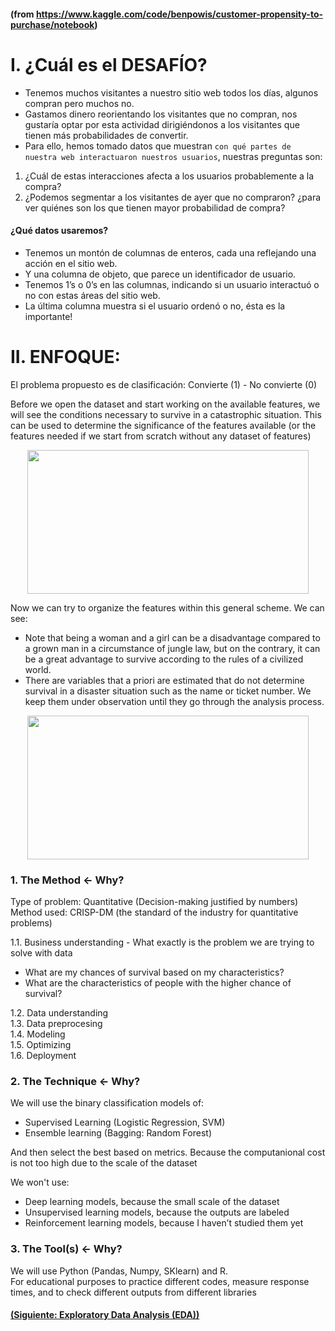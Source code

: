 #### (from https://www.kaggle.com/code/benpowis/customer-propensity-to-purchase/notebook)

# I. ¿Cuál es el DESAFÍO?

- Tenemos muchos visitantes a nuestro sitio web todos los días, algunos compran pero muchos no. 
- Gastamos dinero reorientando los visitantes que no compran, nos gustaría optar por esta actividad dirigiéndonos a los visitantes que tienen más probabilidades de convertir. 
- Para ello, hemos tomado datos que muestran `con qué partes de nuestra web interactuaron nuestros usuarios`, nuestras preguntas son:

1. ¿Cuál de estas interacciones afecta a los usuarios probablemente a la compra?
2. ¿Podemos segmentar a los visitantes de ayer que no compraron? ¿para ver quiénes son los que tienen mayor probabilidad de compra?


#### ¿Qué datos usaremos?

- Tenemos un montón de columnas de enteros, cada una reflejando una acción en el sitio web.
- Y una columna de objeto, que parece un identificador de usuario.
- Tenemos 1’s o 0’s en las columnas, indicando si un usuario interactuó o no con estas áreas del sitio web. 
- La última columna muestra si el usuario ordenó o no, ésta es la importante!

# II. ENFOQUE:
El problema propuesto es de clasificación: Convierte (1) - No convierte (0)

Before we open the dataset and start working on the available features, we will see the conditions necessary to survive in a catastrophic situation.
This can be used to determine the significance of the features available (or the features needed if we start from scratch without any dataset of features)

<p align="center">
  <img src="TitanicApproach1.png" width="450" height="230">
</p>

Now we can try to organize the features within this general scheme.
We can see:
- Note that being a woman and a girl can be a disadvantage compared to a grown man in a circumstance of jungle law, but on the contrary, it can be a great advantage to survive according to the rules of a civilized world.
- There are variables that a priori are estimated that do not determine survival in a disaster situation such as the name or ticket number.  We keep them under observation until they go through the analysis process. 

<p align="center">
  <img src="TitanicApproach2.png" width="450" height="230">
</p>

### 1. The Method <- Why?
Type of problem: Quantitative (Decision-making justified by numbers) </br>
Method used: CRISP-DM (the standard of the industry for quantitative problems)

1.1. Business understanding - What exactly is the problem we are trying to solve with data <br/>

- What are my chances of survival based on my characteristics?
- What are the characteristics of people with the higher chance of survival?

1.2. Data understanding <br/>
1.3. Data preprocesing  <br/>
1.4. Modeling <br/>
1.5. Optimizing  <br/>
1.6. Deployment 

### 2. The Technique <- Why?
We will use the binary classification models of:
- Supervised Learning (Logistic Regression, SVM)
- Ensemble learning (Bagging: Random Forest)

And then select the best based on metrics.  Because the computanional cost is not too high due to the scale of the dataset <br/>

We won't use:
- Deep learning models, because the small scale of the dataset
- Unsupervised learning models, because the outputs are labeled
- Reinforcement learning models, because I haven’t studied them yet

### 3. The Tool(s) <- Why?
We will use Python (Pandas, Numpy, SKlearn) and R.  </br>
For educational purposes to practice different codes, measure response times, and to check different outputs from different libraries

#### [(Siguiente: Exploratory Data Analysis (EDA))](https://github.com/akimwong/1_OnPremise/tree/main/Journey/002/01_Classification/01_Titanic/)

